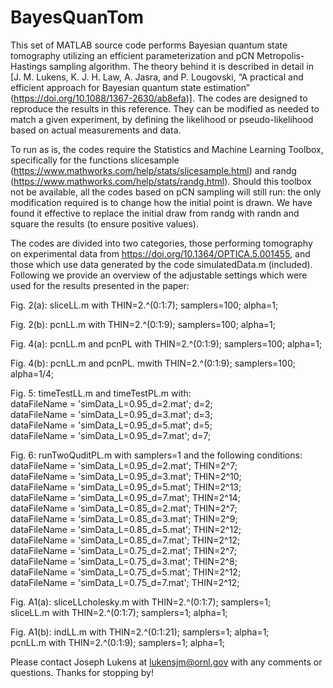 # BayesQuanTom

This set of MATLAB source code performs Bayesian quantum state tomography utilizing an efficient parameterization and pCN Metropolis-Hastings sampling algorithm. The theory behind it is described in detail in [J. M. Lukens, K. J. H. Law, A. Jasra, and P. Lougovski, “A practical and efficient approach for Bayesian quantum state estimation” (https://doi.org/10.1088/1367-2630/ab8efa)]. The codes are designed to reproduce the results in this reference. They can be modified as needed to match a given experiment, by defining the likelihood or pseudo-likelihood based on actual measurements and data.

To run as is, the codes require the Statistics and Machine Learning Toolbox, specifically for the  functions slicesample (https://www.mathworks.com/help/stats/slicesample.html) and randg (https://www.mathworks.com/help/stats/randg.html). Should this toolbox not be available, all the codes based on pCN sampling will still run: the only modification required is to change how the initial point is drawn. We have found it effective to replace the initial draw from randg with randn and square the results (to ensure positive values).

The codes are divided into two categories, those performing tomography on experimental data from https://doi.org/10.1364/OPTICA.5.001455, and those which use data generated by the code simulatedData.m (included). Following we provide an overview of the adjustable settings which were used for the results presented in the paper:

Fig. 2(a): sliceLL.m with THIN=2.^(0:1:7); samplers=100; alpha=1;

Fig. 2(b): pcnLL.m with THIN=2.^(0:1:9); samplers=100; alpha=1;

Fig. 4(a): pcnLL.m and pcnPL with THIN=2.^(0:1:9); samplers=100; alpha=1;

Fig. 4(b): pcnLL.m and pcnPL. mwith THIN=2.^(0:1:9); samplers=100; alpha=1/4;

Fig. 5: timeTestLL.m and timeTestPL.m with:  
dataFileName = 'simData_L=0.95_d=2.mat'; d=2;  
dataFileName = 'simData_L=0.95_d=3.mat'; d=3;  
dataFileName = 'simData_L=0.95_d=5.mat'; d=5;  
dataFileName = 'simData_L=0.95_d=7.mat'; d=7;  

Fig. 6: runTwoQuditPL.m with samplers=1 and the following conditions:  
dataFileName = 'simData_L=0.95_d=2.mat'; THIN=2^7;  
dataFileName = 'simData_L=0.95_d=3.mat'; THIN=2^10;  
dataFileName = 'simData_L=0.95_d=5.mat'; THIN=2^13;  
dataFileName = 'simData_L=0.95_d=7.mat'; THIN=2^14;  
dataFileName = 'simData_L=0.85_d=2.mat'; THIN=2^7;  
dataFileName = 'simData_L=0.85_d=3.mat'; THIN=2^9;  
dataFileName = 'simData_L=0.85_d=5.mat'; THIN=2^12;  
dataFileName = 'simData_L=0.85_d=7.mat'; THIN=2^12;  
dataFileName = 'simData_L=0.75_d=2.mat'; THIN=2^7;  
dataFileName = 'simData_L=0.75_d=3.mat'; THIN=2^8;  
dataFileName = 'simData_L=0.75_d=5.mat'; THIN=2^12;  
dataFileName = 'simData_L=0.75_d=7.mat'; THIN=2^12;  

Fig. A1(a): sliceLLcholesky.m with THIN=2.^(0:1:7); samplers=1;  
sliceLL.m with THIN=2.^(0:1:7); samplers=1; alpha=1;

Fig. A1(b): indLL.m with THIN=2.^(0:1:21); samplers=1; alpha=1;  
pcnLL.m with THIN=2.^(0:1:9); samplers=1; alpha=1;

Please contact Joseph Lukens at lukensjm@ornl.gov with any comments or questions. Thanks for stopping by!
